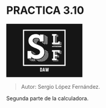 # PRACTICA 3.10
![Alt text](LogotipoDAW.png)
> Autor: Sergio López Fernández.

Segunda parte de la calculadora.
